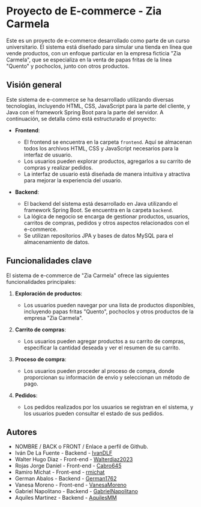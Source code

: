 # Proyecto de E-commerce - Zia Carmela

Este es un proyecto de e-commerce desarrollado como parte de un curso universitario. El sistema está diseñado para simular una tienda en línea que vende productos, con un enfoque particular en la empresa ficticia "Zia Carmela", que se especializa en la venta de papas fritas de la línea "Quento" y pochoclos, junto con otros productos.

## Visión general

Este sistema de e-commerce se ha desarrollado utilizando diversas tecnologías, incluyendo HTML, CSS, JavaScript para la parte del cliente, y Java con el framework Spring Boot para la parte del servidor. A continuación, se detalla cómo está estructurado el proyecto:

- **Frontend**:
  - El frontend se encuentra en la carpeta `frontend`. Aquí se almacenan todos los archivos HTML, CSS y JavaScript necesarios para la interfaz de usuario.
  - Los usuarios pueden explorar productos, agregarlos a su carrito de compras y realizar pedidos.
  - La interfaz de usuario está diseñada de manera intuitiva y atractiva para mejorar la experiencia del usuario.

- **Backend**:
  - El backend del sistema está desarrollado en Java utilizando el framework Spring Boot. Se encuentra en la carpeta `backend`.
  - La lógica de negocio se encarga de gestionar productos, usuarios, carritos de compras, pedidos y otros aspectos relacionados con el e-commerce.
  - Se utilizan repositorios JPA y bases de datos MySQL para el almacenamiento de datos.

## Funcionalidades clave

El sistema de e-commerce de "Zia Carmela" ofrece las siguientes funcionalidades principales:

1. **Exploración de productos**:
   - Los usuarios pueden navegar por una lista de productos disponibles, incluyendo papas fritas "Quento", pochoclos y otros productos de la empresa "Zia Carmela".

2. **Carrito de compras**:
   - Los usuarios pueden agregar productos a su carrito de compras, especificar la cantidad deseada y ver el resumen de su carrito.

3. **Proceso de compra**:
   - Los usuarios pueden proceder al proceso de compra, donde proporcionan su información de envío y seleccionan un método de pago.

4. **Pedidos**:
   - Los pedidos realizados por los usuarios se registran en el sistema, y los usuarios pueden consultar el estado de sus pedidos.



## Autores



- NOMBRE / BACK o FRONT / Enlace a perfil de Github.
- Iván De La Fuente - Backend - [IvanDLF](https://github.com/ivandlf)
- Walter Hugo Diaz - Front-end -  [Walterdiaz2023](https://github.com/walterdiaz2023)
- Rojas Jorge Daniel - Front-end - [Cabro645](https://github.com/Cabro645)
- Ramiro Michat - Front-end - [rmichat](https://github.com/rmichat)
- German Abalos - Backend - [German1762](https://github.com/german176269)
- Vanesa Moreno - Front-end - [VanesaMoreno](https://github.com/VanesaMoreno)
- Gabriel Napolitano - Backend - [GabrielNapolitano](https://github.com/GabrielNapolitano)
- Aquiles Martinez - Backend - [AquilesMM](https://github.com/AquilesMM)
